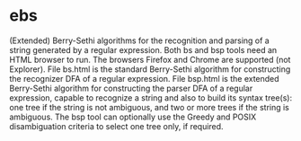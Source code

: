 # ebs
(Extended) Berry-Sethi algorithms for the recognition and parsing of a string generated by a regular expression.
Both bs and bsp tools need an HTML browser to run. The browsers Firefox and Chrome are supported (not Explorer).
File bs.html is the standard Berry-Sethi algorithm for constructing the recognizer DFA of a regular expression.
File bsp.html is the extended Berry-Sethi algorithm for constructing the parser DFA of a regular expression, capable to recognize a string and also to build its syntax tree(s): one tree if the string is not ambiguous, and two or more trees if the string is ambiguous. The bsp tool can optionally use the Greedy and POSIX disambiguation criteria to select one tree only, if required.
